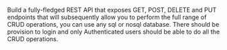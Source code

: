 Build a fully-fledged REST API that exposes GET, POST, DELETE and PUT endpoints that will subsequently allow you to perform the full range of CRUD operations, you can use any sql or nosql database. There should be provision to login and only Authenticated users should be able to do all the CRUD operations.
